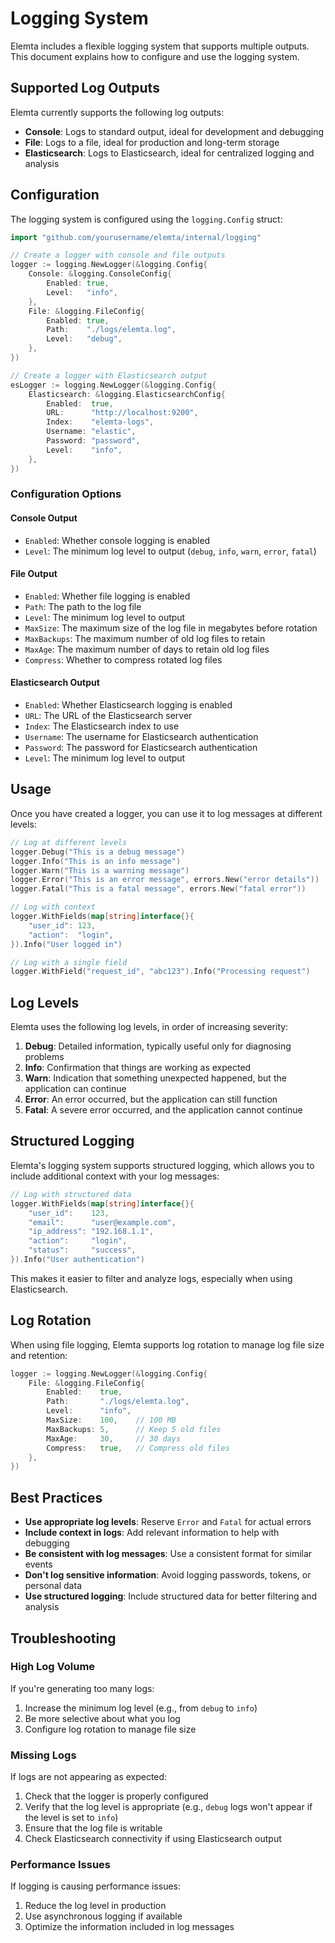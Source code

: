 # Logging System

Elemta includes a flexible logging system that supports multiple outputs. This document explains how to configure and use the logging system.

## Supported Log Outputs

Elemta currently supports the following log outputs:

- **Console**: Logs to standard output, ideal for development and debugging
- **File**: Logs to a file, ideal for production and long-term storage
- **Elasticsearch**: Logs to Elasticsearch, ideal for centralized logging and analysis

## Configuration

The logging system is configured using the `logging.Config` struct:

```go
import "github.com/yourusername/elemta/internal/logging"

// Create a logger with console and file outputs
logger := logging.NewLogger(&logging.Config{
    Console: &logging.ConsoleConfig{
        Enabled: true,
        Level:   "info",
    },
    File: &logging.FileConfig{
        Enabled: true,
        Path:    "./logs/elemta.log",
        Level:   "debug",
    },
})

// Create a logger with Elasticsearch output
esLogger := logging.NewLogger(&logging.Config{
    Elasticsearch: &logging.ElasticsearchConfig{
        Enabled:  true,
        URL:      "http://localhost:9200",
        Index:    "elemta-logs",
        Username: "elastic",
        Password: "password",
        Level:    "info",
    },
})
```

### Configuration Options

#### Console Output

- `Enabled`: Whether console logging is enabled
- `Level`: The minimum log level to output (`debug`, `info`, `warn`, `error`, `fatal`)

#### File Output

- `Enabled`: Whether file logging is enabled
- `Path`: The path to the log file
- `Level`: The minimum log level to output
- `MaxSize`: The maximum size of the log file in megabytes before rotation
- `MaxBackups`: The maximum number of old log files to retain
- `MaxAge`: The maximum number of days to retain old log files
- `Compress`: Whether to compress rotated log files

#### Elasticsearch Output

- `Enabled`: Whether Elasticsearch logging is enabled
- `URL`: The URL of the Elasticsearch server
- `Index`: The Elasticsearch index to use
- `Username`: The username for Elasticsearch authentication
- `Password`: The password for Elasticsearch authentication
- `Level`: The minimum log level to output

## Usage

Once you have created a logger, you can use it to log messages at different levels:

```go
// Log at different levels
logger.Debug("This is a debug message")
logger.Info("This is an info message")
logger.Warn("This is a warning message")
logger.Error("This is an error message", errors.New("error details"))
logger.Fatal("This is a fatal message", errors.New("fatal error"))

// Log with context
logger.WithFields(map[string]interface{}{
    "user_id": 123,
    "action":  "login",
}).Info("User logged in")

// Log with a single field
logger.WithField("request_id", "abc123").Info("Processing request")
```

## Log Levels

Elemta uses the following log levels, in order of increasing severity:

1. **Debug**: Detailed information, typically useful only for diagnosing problems
2. **Info**: Confirmation that things are working as expected
3. **Warn**: Indication that something unexpected happened, but the application can continue
4. **Error**: An error occurred, but the application can still function
5. **Fatal**: A severe error occurred, and the application cannot continue

## Structured Logging

Elemta's logging system supports structured logging, which allows you to include additional context with your log messages:

```go
// Log with structured data
logger.WithFields(map[string]interface{}{
    "user_id":    123,
    "email":      "user@example.com",
    "ip_address": "192.168.1.1",
    "action":     "login",
    "status":     "success",
}).Info("User authentication")
```

This makes it easier to filter and analyze logs, especially when using Elasticsearch.

## Log Rotation

When using file logging, Elemta supports log rotation to manage log file size and retention:

```go
logger := logging.NewLogger(&logging.Config{
    File: &logging.FileConfig{
        Enabled:    true,
        Path:       "./logs/elemta.log",
        Level:      "info",
        MaxSize:    100,    // 100 MB
        MaxBackups: 5,      // Keep 5 old files
        MaxAge:     30,     // 30 days
        Compress:   true,   // Compress old files
    },
})
```

## Best Practices

- **Use appropriate log levels**: Reserve `Error` and `Fatal` for actual errors
- **Include context in logs**: Add relevant information to help with debugging
- **Be consistent with log messages**: Use a consistent format for similar events
- **Don't log sensitive information**: Avoid logging passwords, tokens, or personal data
- **Use structured logging**: Include structured data for better filtering and analysis

## Troubleshooting

### High Log Volume

If you're generating too many logs:

1. Increase the minimum log level (e.g., from `debug` to `info`)
2. Be more selective about what you log
3. Configure log rotation to manage file size

### Missing Logs

If logs are not appearing as expected:

1. Check that the logger is properly configured
2. Verify that the log level is appropriate (e.g., `debug` logs won't appear if the level is set to `info`)
3. Ensure that the log file is writable
4. Check Elasticsearch connectivity if using Elasticsearch output

### Performance Issues

If logging is causing performance issues:

1. Reduce the log level in production
2. Use asynchronous logging if available
3. Optimize the information included in log messages 